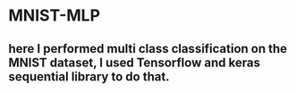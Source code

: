# MNIST-MLP

## here I performed multi class classification on the MNIST dataset, I used Tensorflow and keras sequential library to do that.
